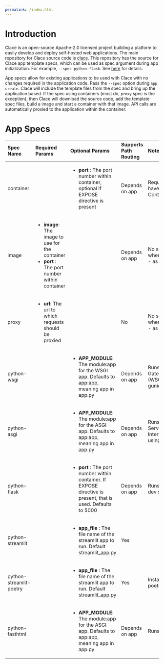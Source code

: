```yaml
---
permalink: /index.html
---
```


# Introduction

Clace is an open-source Apache-2.0 licensed project building a platform to easily develop and deploy self-hosted web applications. The main repository for Clace source code is [clace](https://github.com/claceio/clace/). This repository has the source for Clace app template specs, which can be used as spec argument during app initialization. For example, `--spec python-flask`. See [here](https://clace.io/docs/app/overview/#building-apps-from-spec) for details.

App specs allow for existing applications to be used with Clace with no changes required in the application code. Pass the `--spec` option during `app create`. Clace will include the template files from the spec and bring up the application based. If the spec using containers (most do, `proxy` spec is the exception), then Clace will download the source code, add the template spec files, build a image and start a container with that image. API calls are automatically proxied to the application within the container.

# App Specs

| Spec Name               | Required Params                                                                                                            | Optional Params                                                                                                                  | Supports Path Routing | Notes                                                                | Example                                                                                                                                                       |
| :---------------------- | :------------------------------------------------------------------------------------------------------------------------- | :------------------------------------------------------------------------------------------------------------------------------- | :-------------------- | :------------------------------------------------------------------- | :------------------------------------------------------------------------------------------------------------------------------------------------------------ |
| container               |                                                                                                                            | <ul><li><b>port</b> : The port number within container, optional if EXPOSE directive is present</li></ul>                        | Depends on app        | Requires app code to have a Containerfile/Dockerfile                 |
| image                   | <ul><li><b>image</b>: The image to use for the container</li> <li><b>port</b> : The port number within container</li></ul> |                                                                                                                                  | Depends on app        | No source url required when creating app, use - as url               | `clace app create --spec image --approve --param image=nginx --param port=80 - nginxapp.localhost:/`                                                          |
| proxy                   | <ul><li><b>url</b>: The url to which requests should be proxied</li> </ul>                                                 |                                                                                                                                  | No                    | No source url required when creating app, use - as url               | `clace app create --spec proxy --approve -param url=https://clace.io - proxyapp.localhost:/`                                                                  |
| python-wsgi             |                                                                                                                            | <ul><li><b>APP_MODULE</b>: The module:app for the WSGI app. Defaults to app:app, meaning app in app.py</li> </ul>                | Depends on app        | Runs Web Server Gateway Interface (WSGI) apps using gunicorn         |
| python-asgi             |                                                                                                                            | <ul><li><b>APP_MODULE</b>: The module:app for the ASGI app. Defaults to app:app, meaning app in app.py</li> </ul>                | Depends on app        | Runs Asynchronous Server Gateway Interface (ASGI) apps using uvicorn |
| python-flask            |                                                                                                                            | <ul><li><b>port</b> : The port number within container. If EXPOSE directive is present, that is used. Defaults to 5000</li></ul> | Depends on app        | Runs app using flask dev server                                      |
| python-streamlit        |                                                                                                                            | <ul><li><b>app_file</b> : The file name of the streamlit app to run. Default streamlit_app.py</li></ul>                          | Yes                   |                                                                      | `clace app create --spec python-streamlit --branch master --approve github.com/streamlit/streamlit-example /streamlit_app`                                    |
| python-streamlit-poetry |                                                                                                                            | <ul><li><b>app_file</b> : The file name of the streamlit app to run. Default streamlit_app.py</li></ul>                          | Yes                   | Installs packages using poetry                                       |
| python-fasthtml         |                                                                                                                            | <ul><li><b>APP_MODULE</b>: The module:app for the ASGI app. Defaults to app:app, meaning app in app.py</li> </ul>                | Depends on app        | Runs app using uvicorn                                               | `clace app create --approve --spec python-fasthtml --param APP_MODULE=basic_ws:app  https://github.com/AnswerDotAI/fasthtml/examples fasthtmlapp.localhost:/` |
